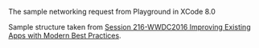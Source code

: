 The sample networking request from Playground in XCode 8.0

Sample structure taken from 
[Session 216-WWDC2016
Improving Existing Apps with Modern Best Practices](https://developer.apple.com/videos/play/wwdc2016/213/).


